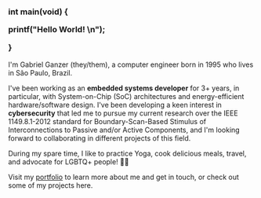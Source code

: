 <h3 align="left">
int main(void) {

  printf("Hello World! \n");

}
</h3>

I'm Gabriel Ganzer (they/them), a computer engineer born in 1995 who lives in São Paulo, Brazil.

I've been working as an **embedded systems developer** for 3+ years, in particular, with System-on-Chip (SoC) architectures and energy-efficient hardware/software design. I've been developing a keen interest in **cybersecurity** that led me to pursue my current research over the IEEE 1149.8.1-2012 standard for Boundary-Scan-Based Stimulus of Interconnections to Passive and/or Active Components, and I'm looking forward to collaborating in different projects of this field.

During my spare time, I like to practice Yoga, cook delicious meals, travel, and advocate for LGBTQ+ people! 🏳️‍🌈

Visit my [portfolio](https://gabrielganzer.github.io/) to learn more about me and get in touch, or check out some of my projects here.
